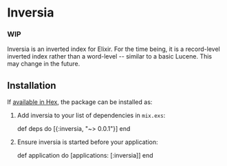 # Inversia
### WIP
Inversia is an inverted index for Elixir.  For the time being, it is a record-level inverted index rather than a word-level -- similar to a basic Lucene.  This may change in the future.  

## Installation

If [available in Hex](https://hex.pm/docs/publish), the package can be installed as:

  1. Add inversia to your list of dependencies in `mix.exs`:

        def deps do
          [{:inversia, "~> 0.0.1"}]
        end

  2. Ensure inversia is started before your application:

        def application do
          [applications: [:inversia]]
        end
